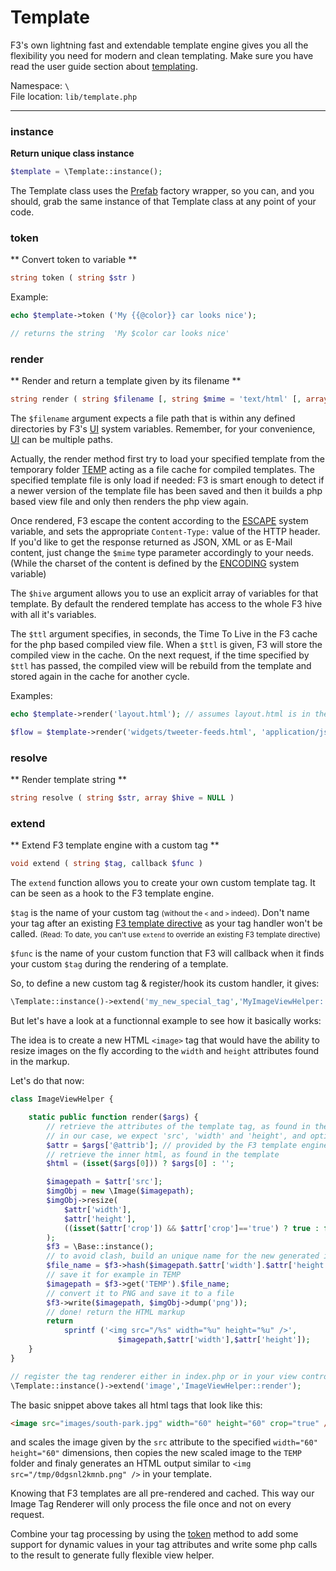 # Template

F3's own lightning fast and extendable template engine gives you all the flexibility you need for modern and clean templating.
Make sure you have read the user guide section about [templating](views-and-templates#a-quick-look-at-the-f3-template-language).

Namespace: `\` <br>
File location: `lib/template.php`

---

### instance

**Return unique class instance**

```php
$template = \Template::instance();
```

The Template class uses the [Prefab](prefab-registry) factory wrapper, so you can, and you should, grab the same instance of that Template class at any point of your code.


### token
** Convert token to variable **

```php
string token ( string $str )
```

Example:

```php
echo $template->token ('My {{@color}} car looks nice');

// returns the string  'My $color car looks nice'
```

### render
** Render and return a template given by its filename **

```php
string render ( string $filename [, string $mime = 'text/html' [, array $hive = NULL [, int $ttl = 0 ]]] )
```

The `$filename` argument expects a file path that is within any defined directories by F3's [UI](quick-reference#ui) system variables. Remember, for your convenience, [UI](quick-reference#ui) can be multiple paths.

Actually, the render method first try to load your specified template from the temporary folder [TEMP](quick-reference#temp) acting as a file cache for compiled templates. The specified template file is only load if needed: F3 is smart enough to detect if a newer version of the template file has been saved and then it builds a php based view file and only then renders the php view again.

Once rendered, F3 escape the content according to the [ESCAPE](quick-reference#escape) system variable, and sets the appropriate `Content-Type:` value of the HTTP header. If you'd like to get the response returned as JSON, XML or as E-Mail content, just change the `$mime` type parameter accordingly to your needs. (While the charset of the content is defined by the [ENCODING](quick-reference#encoding) system variable)

The `$hive` argument allows you to use an explicit array of variables for that template. By default the rendered template has access to the whole F3 hive with all it's variables.

The `$ttl` argument specifies, in seconds, the Time To Live in the F3 cache for the php based compiled view file. When a `$ttl` is given, F3 will store the compiled view in the cache. On the next request, if the time specified by `$ttl` has passed, the compiled view will be rebuild from the template and stored again in the cache for another cycle.

Examples:

```php
echo $template->render('layout.html'); // assumes layout.html is in the UI folder
```

```php
$flow = $template->render('widgets/tweeter-feeds.html', 'application/json', NULL, 300 ); // cache for 5 minutes
```

### resolve
** Render template string **

```php
string resolve ( string $str, array $hive = NULL )
```

### extend
** Extend F3 template engine with a custom tag **

```php
void extend ( string $tag, callback $func )
```

The `extend` function allows you to create your own custom template tag. It can be seen as a hook to the F3 template engine. 

`$tag` is the name of your custom tag <small>(without the `<` and `>` indeed)</small>. Don't name your tag after an existing [F3 template directive](quick-reference#include) as your tag handler won't be called. <small>(Read: To date, you can't use `extend` to override an existing F3 template directive)</small>

`$func` is the name of your custom function that F3 will callback when it finds your custom `$tag` during the rendering of a template.

So, to define a new custom tag & register/hook its custom handler, it gives:

```php
\Template::instance()->extend('my_new_special_tag','MyImageViewHelper::my_tag_renderer');
```

But let's have a look at a functionnal example to see how it basically works:

The idea is to create a new HTML `<image>` tag that would have the ability to resize images on the fly according to the `width` and `height` attributes found in the markup.

Let's do that now:

```php
class ImageViewHelper {

    static public function render($args) {
        // retrieve the attributes of the template tag, as found in the template
        // in our case, we expect 'src', 'width' and 'height', and optionally 'crop'
        $attr = $args['@attrib']; // provided by the F3 template engine
        // retrieve the inner html, as found in the template
        $html = (isset($args[0])) ? $args[0] : '';

        $imagepath = $attr['src'];
        $imgObj = new \Image($imagepath);
        $imgObj->resize(
            $attr['width'],
            $attr['height'],
            ((isset($attr['crop']) && $attr['crop']=='true') ? true : false)
        );
        $f3 = \Base::instance();
        // to avoid clash, build an unique name for the new generated image
        $file_name = $f3->hash($imagepath.$attr['width'].$attr['height']).'.png';
        // save it for example in TEMP
        $imagepath = $f3->get('TEMP').$file_name;
        // convert it to PNG and save it to a file
        $f3->write($imagepath, $imgObj->dump('png'));
        // done! return the HTML markup
        return 
            sprintf ('<img src="/%s" width="%u" height="%u" />', 
                        $imagepath,$attr['width'],$attr['height']);
    }
}

// register the tag renderer either in index.php or in your view controller
\Template::instance()->extend('image','ImageViewHelper::render');
```

The basic snippet above takes all html tags that look like this:

```html
<image src="images/south-park.jpg" width="60" height="60" crop="true" />
```

and scales the image given by the `src` attribute to the specified `width="60" height="60"` dimensions, then copies the new scaled image to the `TEMP` folder and finaly generates an HTML output similar to `<img src="/tmp/0dgsnl2kmnb.png" />` in your template.

Knowing that F3 templates are all pre-rendered and cached. This way our Image Tag Renderer will only process the file once and not on every request.

Combine your tag processing by using the [token](template#token) method to add some support for dynamic values in your tag attributes and write some php calls to the result to generate fully flexible view helper.
